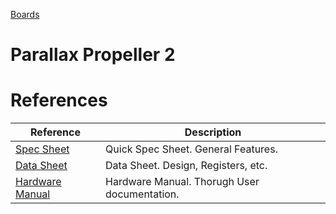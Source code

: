 [Boards](../Boards.md)

# Parallax Propeller 2

# References
| Reference | Description |
| --- | --- |
| [Spec Sheet](ref/P2X8C4M64P_Propeller-2-Spec-Sheet_20211013.pdf) | Quick Spec Sheet.  General Features. |
| [Data Sheet](ref/Propeller2-P2X8C4M64P-Datasheet-20221101.pdf) | Data Sheet.  Design, Registers, etc.  |
| [Hardware Manual](ref/Propeller-2-Hardware-Manual-20221101.pdf) | Hardware Manual.  Thorugh User documentation. |